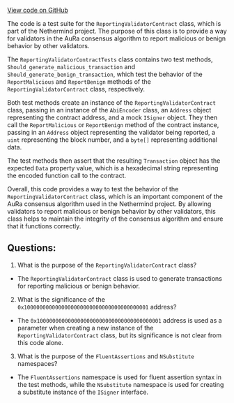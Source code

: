 [View code on GitHub](https://github.com/NethermindEth/nethermind/src/Nethermind/Nethermind.AuRa.Test/Contract/ReportingValidatorContractTests.cs)

The code is a test suite for the `ReportingValidatorContract` class, which is part of the Nethermind project. The purpose of this class is to provide a way for validators in the AuRa consensus algorithm to report malicious or benign behavior by other validators. 

The `ReportingValidatorContractTests` class contains two test methods, `Should_generate_malicious_transaction` and `Should_generate_benign_transaction`, which test the behavior of the `ReportMalicious` and `ReportBenign` methods of the `ReportingValidatorContract` class, respectively. 

Both test methods create an instance of the `ReportingValidatorContract` class, passing in an instance of the `AbiEncoder` class, an `Address` object representing the contract address, and a mock `ISigner` object. They then call the `ReportMalicious` or `ReportBenign` method of the contract instance, passing in an `Address` object representing the validator being reported, a `uint` representing the block number, and a `byte[]` representing additional data. 

The test methods then assert that the resulting `Transaction` object has the expected `Data` property value, which is a hexadecimal string representing the encoded function call to the contract. 

Overall, this code provides a way to test the behavior of the `ReportingValidatorContract` class, which is an important component of the AuRa consensus algorithm used in the Nethermind project. By allowing validators to report malicious or benign behavior by other validators, this class helps to maintain the integrity of the consensus algorithm and ensure that it functions correctly.
## Questions: 
 1. What is the purpose of the `ReportingValidatorContract` class?
- The `ReportingValidatorContract` class is used to generate transactions for reporting malicious or benign behavior.

2. What is the significance of the `0x1000000000000000000000000000000000000001` address?
- The `0x1000000000000000000000000000000000000001` address is used as a parameter when creating a new instance of the `ReportingValidatorContract` class, but its significance is not clear from this code alone.

3. What is the purpose of the `FluentAssertions` and `NSubstitute` namespaces?
- The `FluentAssertions` namespace is used for fluent assertion syntax in the test methods, while the `NSubstitute` namespace is used for creating a substitute instance of the `ISigner` interface.